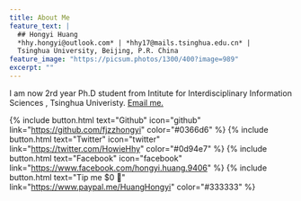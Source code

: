 ```yaml
---
title: About Me
feature_text: |
  ## Hongyi Huang
  *hhy.hongyi@outlook.com* | *hhy17@mails.tsinghua.edu.cn* |
  Tsinghua University, Beijing, P.R. China
feature_image: "https://picsum.photos/1300/400?image=989"
excerpt: ""
---
```


I am now 2rd year Ph.D student from Intitute for Interdisciplinary Information Sciences , Tsinghua Univeristy. [Email me.](mailto:hhy.hongyi@outlook.com)

{% include button.html text="Github" icon="github" link="https://github.com/fjzzhongyi" color="#0366d6" %} {% include button.html text="Twitter" icon="twitter" link="https://twitter.com/HowieHhy" color="#0d94e7" %} {% include button.html text="Facebook"  icon="facebook" link="https://www.facebook.com/hongyi.huang.9406" %} {% include button.html text="Tip me $0 💸" link="https://www.paypal.me/HuangHongyi" color="#333333" %}
